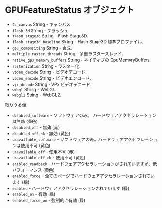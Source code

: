 # GPUFeatureStatus オブジェクト

* `2d_canvas` String - キャンバス.
* `flash_3d` String - フラッシュ.
* `flash_stage3d` String - Flash Stage3D.
* `flash_stage3d_baseline` String - Flash Stage3D 標準プロファイル.
* `gpu_compositing` String - 合成.
* `multiple_raster_threads` String - 多重ラスタースレッド.
* `native_gpu_memory_buffers` String - ネイティブの GpuMemoryBuffers.
* `rasterization` String - ラスター化.
* `video_decode` String - ビデオデコード.
* `video_encode` String - ビデオエンコード.
* `vpx_decode` String - VPx ビデオデコード.
* `webgl` String - WebGL.
* `webgl2` String - WebGL2.

取りうる値:

* `disabled_software` - ソフトウェアのみ。 ハードウェアアクセラレーションは無効 (黄色)
* `disabled_off` - 無効 (赤)
* `disabled_off_ok` - 無効 (黄色)
* `unavailable_software` - ソフトウェアのみ。ハードウェアアクセラレーションは使用不可 (黄色)
* `unavailable_off` - 使用不可 (赤)
* `unavailable_off_ok` - 使用不可 (黄色)
* `enabled_readback` - ハードウェアアクセラレーションがされていますが、低パフォーマンス (黄色)
* `enabled_force` - 全てのページでハードウェアアクセラレーションされています (緑)
* `enabled` - ハードウェアアクセラレーションされています (緑)
* `enabled_on` - 有効 (緑)
* `enabled_force_on` - 強制的に有効 (緑)
